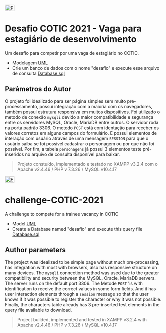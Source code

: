 <p align="left">
  	<img alt="PT-BR" src="https://i.imgur.com/3fl9Sfi.gif" width="30" height="20"/>
</p>

# Desafio COTIC 2021 - Vaga para estagiário de desenvolvimento
Um desafio para competir por uma vaga de estagiário no COTIC. 
- Modelagem [UML](https://drive.google.com/file/d/1C6QiaF7RSVMNLFh1J1BcQEB4znT1ZhyI/view)
- Crie um banco de dados com o nome "desafio" e execute esse arquivo de consulta [Database.sql](https://drive.google.com/file/d/1t6tmtzzNh0fp-Fa8JgAt7PwHCJ5T34zm/view?usp=sharing)

## Parâmetros do Autor
O projeto foi idealizado para ser página simples sem muito pre-processamento, possui integração com a maioria com os navegadores, também possui estrutura responsiva em muitos dispositivos.
Foi utilizado o metodo de conexão `mysqli` devido a maior compatibilidade e segurança entre os servidores MySQL, Oracle, MariaDB entre outros. O servidor roda na porta padrão 3306.
O metodo `POST` está com identação para receber os valores corretos em alguns campos do formulário. E possui elementos de interação com usuário através de uma mensagem `SESSION` para que o usuário saiba se foi possível cadastrar o personagem ou por que não foi possível.
Por fim, a tabela `personagens` já possui 3 elementos teste pré-inseridos no arquivo de consulta disponível para baixar.

>Projeto constuído, implementado e testado no XAMPP v3.2.4 com o Apache v2.4.46 / PHP v 7.3.26 / MySQL v10.4.17


<p align="left">
  	<img alt="EN-US" src="https://i.imgur.com/QqtGoQ4.gif" width="30" height="20" />
</p>

# challenge-COTIC-2021
A challenge to compete for a trainee vacancy in COTIC
- Model [UML](https://drive.google.com/file/d/1C6QiaF7RSVMNLFh1J1BcQEB4znT1ZhyI/view)
- Create a Database named "desafio" and execute this query file [Database.sql](https://drive.google.com/file/d/1t6tmtzzNh0fp-Fa8JgAt7PwHCJ5T34zm/view?usp=sharing)

## Author parameters
The project was idealized to be simple page without much pre-processing, has integration with most with browsers, also has responsive structure on many devices. The `mysqli` connection method was used due to the greater compatibility and security between the MySQL, Oracle, MariaDB servers. The server runs on the default port 3306.
The Metode `POST` 'is with identification to receive the correct values in some form fields. And it has user interaction elements through a `session` message so that the user knows if it was possible to register the character or why it was not possible.
Finally, the characters table already has 3 pre-inserted test elements in the query file available to download. 

>Project builded, implemented and tested in XAMPP v3.2.4 with Apache v2.4.46 / PHP v 7.3.26 / MySQL v10.4.17